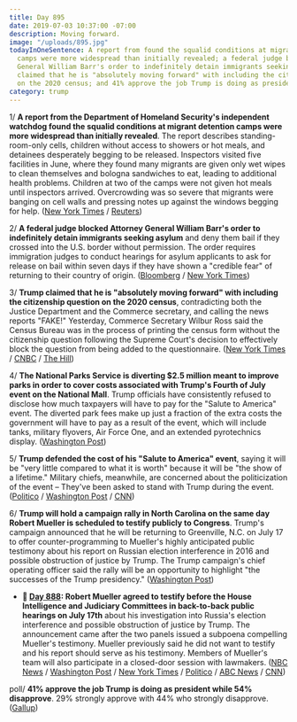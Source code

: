 ```yaml
---
title: Day 895
date: 2019-07-03 10:37:00 -07:00
description: Moving forward.
image: "/uploads/895.jpg"
todayInOneSentence: A report from found the squalid conditions at migrant detention
  camps were more widespread than initially revealed; a federal judge blocked Attorney
  General William Barr's order to indefinitely detain immigrants seeking asylum; Trump
  claimed that he is "absolutely moving forward" with including the citizenship question
  on the 2020 census; and 41% approve the job Trump is doing as president.
category: trump
---
```


1/ **A report from the Department of Homeland Security's independent watchdog found the squalid conditions at migrant detention camps were more widespread than initially revealed**. The report describes standing-room-only cells, children without access to showers or hot meals, and detainees desperately begging to be released. Inspectors visited five facilities in June, where they found many migrants are given only wet wipes to clean themselves and bologna sandwiches to eat, leading to additional health problems. Children at two of the camps were not given hot meals until inspectors arrived. Overcrowding was so severe that migrants were banging on cell walls and pressing notes up against the windows begging for help. ([New York Times](https://www.nytimes.com/2019/07/02/us/politics/border-center-migrant-detention.html) / [Reuters](https://www.reuters.com/article/us-usa-immigration-idUSKCN1TY1A5))

2/ **A federal judge blocked Attorney General William Barr's order to indefinitely detain immigrants seeking asylum** and deny them bail if they crossed into the U.S. border without permission. The order requires immigration judges to conduct hearings for asylum applicants to ask for release on bail within seven days if they have shown a "credible fear" of returning to their country of origin. ([Bloomberg](https://www.bloomberg.com/news/articles/2019-07-02/u-s-blocked-by-court-from-jailing-asylum-seekers-with-no-bail) / [New York Times](https://www.nytimes.com/2019/07/02/us/politics/federal-judge-asylum-seekers.html))

3/ **Trump claimed that he is "absolutely moving forward" with including the citizenship question on the 2020 census**, contradicting both the Justice Department and the Commerce secretary, and calling the news reports "FAKE!" Yesterday, Commerce Secretary Wilbur Ross said the Census Bureau was in the process of printing the census form without the citizenship question following the Supreme Court's decision to effectively block the question from being added to the questionnaire. ([New York Times](https://www.nytimes.com/2019/07/03/us/politics/census-citizenship-question.html) / [CNBC](https://www.cnbc.com/2019/07/03/trump-says-absolutely-moving-forward-with-census-citizenship-question.html) / [The Hill](https://thehill.com/homenews/administration/451525-trump-appears-to-contradict-officials-calls-reports-on-2020-census))

4/ **The National Parks Service is diverting $2.5 million meant to improve parks in order to cover costs associated with Trump's Fourth of July event on the National Mall**. Trump officials have consistently refused to disclose how much taxpayers will have to pay for the "Salute to America" event. The diverted park fees make up just a fraction of the extra costs the government will have to pay as a result of the event, which will include tanks, military flyovers, Air Force One, and an extended pyrotechnics display. ([Washington Post](https://www.washingtonpost.com/politics/white-house-gives-tickets-to-trumps-july-fourth-extravaganza-to-gop-donors/2019/07/02/9109a566-9ce0-11e9-b27f-ed2942f73d70_story.html?utm_term=.ebfca6854219))

5/ **Trump defended the cost of his "Salute to America" event**, saying it will be "very little compared to what it is worth" because it will be "the show of a lifetime." Military chiefs, meanwhile, are concerned about the politicization of the event – They've been asked to stand with Trump during the event. ([Politico](https://www.politico.com/story/2019/07/03/trump-fourth-of-july-cost-1397381) / [Washington Post](https://www.washingtonpost.com/politics/trump-defends-cost-of-independence-day-event-says-it-will-be-very-little-compared-to-what-it-is-worth/2019/07/03/270f00b6-9d8a-11e9-85d6-5211733f92c7_story.html) / [CNN](https://www.cnn.com/2019/07/03/politics/military-concerns-trump-july-4th-event/index.html))

6/ **Trump will hold a campaign rally in North Carolina on the same day Robert Mueller is scheduled to testify publicly to Congress**. Trump's campaign announced that he will be returning to Greenville, N.C. on July 17 to offer counter-programming to Mueller's highly anticipated public testimony about his report on Russian election interference in 2016 and possible obstruction of justice by Trump. The Trump campaign's chief operating officer said the rally will be an opportunity to highlight "the successes of the Trump presidency." ([Washington Post](https://www.washingtonpost.com/politics/trump-schedules-a-campaign-rally-in-nc-on-same-day-mueller-testifies-publicly-to-congress/2019/07/03/29f68f94-9d79-11e9-85d6-5211733f92c7_story.html?utm_term=.c9816f0afe97))

* **📌 [Day 888](https://whatthefuckjusthappenedtoday.com/2019/06/26/day-888/#1-robert-mueller-agreed-to-testify-b): Robert Mueller agreed to testify before the House Intelligence and Judiciary Committees in back-to-back public hearings on July 17th** about his investigation into Russia's election interference and possible obstruction of justice by Trump. The announcement came after the two panels issued a subpoena compelling Mueller's testimony. Mueller previously said he did not want to testify and his report should serve as his testimony. Members of Mueller's team will also participate in a closed-door session with lawmakers. ([NBC News](https://www.nbcnews.com/politics/congress/robert-mueller-testify-publicly-house-committees-july-17-n1021796) / [Washington Post](https://www.washingtonpost.com/politics/mueller-to-testify-to-congress-in-open-session-about-his-investigation/2019/06/25/dde8c95a-975b-11e9-916d-9c61607d8190_story.html?utm_term=.a506bd673c70) / [New York Times](https://www.nytimes.com/2019/06/25/us/politics/robert-mueller-testify.html) / [Politico](https://www.cnn.com/2019/06/25/politics/robert-mueller-will-testify/index.html) / [ABC News](https://abcnews.go.com/Politics/mueller-agrees-testify-house-committees-july/story?id=63948189) / [CNN](https://www.cnn.com/2019/06/25/politics/robert-mueller-will-testify/index.html))

poll/ **41% approve the job Trump is doing as president while 54% disapprove**. 29% strongly approve with 44% who strongly disapprove. ([Gallup](https://news.gallup.com/poll/259871/trump-approval-remains-low-40s.aspx))

